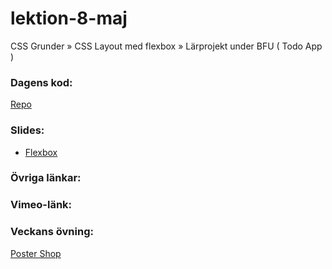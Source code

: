 # lektion-8-maj
CSS Grunder » CSS Layout med flexbox » Lärprojekt under BFU ( Todo App )

### Dagens kod:
[Repo](https://github.com/BFU-2023/lektion-8-maj/tree/main/losningsforslag-hyllningen)

### Slides:
* [Flexbox](https://docs.google.com/presentation/d/1P7IYzcuDXOwLbUY0L8sR3IjEdtAA46IJ1S4ghKb5-hc/edit?usp=sharing)

### Övriga länkar:

### Vimeo-länk:

### Veckans övning:
[Poster Shop](https://github.com/BFU-2023/Poster-Shop)
